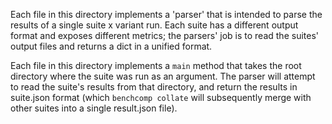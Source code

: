Each file in this directory implements a 'parser' that is intended to
parse the results of a single suite x variant run. Each suite has a
different output format and exposes different metrics; the parsers' job
is to read the suites' output files and returns a dict in a unified
format.

Each file in this directory implements a `main` method that takes the
root directory where the suite was run as an argument. The parser will
attempt to read the suite's results from that directory, and return the
results in suite.json format (which `benchcomp collate` will
subsequently merge with other suites into a single result.json file).

